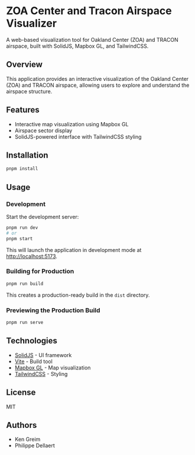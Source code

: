 # ZOA Center and Tracon Airspace Visualizer

A web-based visualization tool for Oakland Center (ZOA) and TRACON airspace, built with SolidJS, Mapbox GL, and TailwindCSS.

## Overview

This application provides an interactive visualization of the Oakland Center (ZOA) and TRACON airspace, allowing users to explore and understand the airspace structure.

## Features

- Interactive map visualization using Mapbox GL
- Airspace sector display
- SolidJS-powered interface with TailwindCSS styling

## Installation

```bash
pnpm install
```

## Usage

### Development

Start the development server:

```bash
pnpm run dev
# or
pnpm start
```

This will launch the application in development mode at [http://localhost:5173](http://localhost:5173).

### Building for Production

```bash
pnpm run build
```

This creates a production-ready build in the `dist` directory.

### Previewing the Production Build

```bash
pnpm run serve
```

## Technologies

- [SolidJS](https://solidjs.com) - UI framework
- [Vite](https://vitejs.dev) - Build tool
- [Mapbox GL](https://docs.mapbox.com/mapbox-gl-js/api/) - Map visualization
- [TailwindCSS](https://tailwindcss.com) - Styling

## License

MIT

## Authors

- Ken Greim
- Philippe Dellaert

